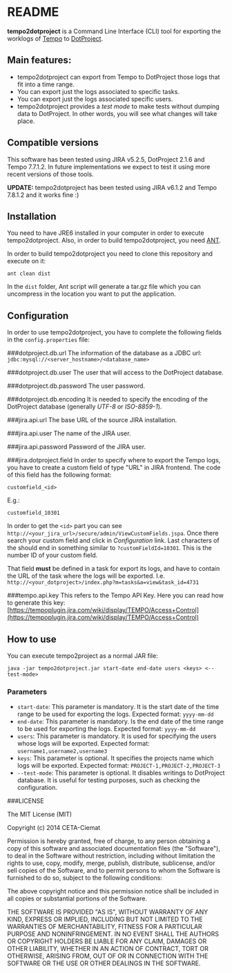 # README

**tempo2dotproject** is a Command Line Interface (CLI) tool for exporting the worklogs of [Tempo](http://www.tempoplugin.com/) to [DotProject](http://sourceforge.net/projects/dotproject/).

## Main features:
* tempo2dotproject can export from Tempo to DotProject those logs that fit into a time range.
* You can export just the logs associated to specific tasks.
* You can export just the logs associated specific users.
* tempo2dotproject provides a *test mode* to make tests without dumping data to DotProject. In other words, you will see what changes will take place.

## Compatible versions
This software has been tested using JIRA v5.2.5, DotProject 2.1.6 and Tempo 7.7.1.2. In future implementations we expect to test it using more recent versions of those tools.

**UPDATE:** tempo2dotproject has been tested using JIRA v6.1.2 and Tempo 7.8.1.2 and it works fine :)

## Installation
You need to have JRE6 installed in your computer in order to execute tempo2dotproject. Also, in order to build tempo2dotproject, you need [ANT](http://ant.apache.org/).

In order to build tempo2dotproject you need to clone this repository and execute on it:

``ant clean dist``

In the ``dist`` folder, Ant script will generate a tar.gz file which you can uncompress in the location you want to put the application.

## Configuration

In order to use tempo2dotproject, you have to complete the following fields in the ``config.properties`` file:

###dotproject.db.url
The information of the database as a JDBC url:
``jdbc:mysql://<server_hostname>/<database_name>``

###dotproject.db.user
The user that will access to the DotProject database. 

###dotproject.db.password
The user password.

###dotproject.db.encoding
It is needed to specify the encoding of the DotProject database (generally *UTF-8* or *ISO-8859-1*).

###jira.api.url
The base URL of the source JIRA installation.

###jira.api.user
The name of the JIRA user.

###jira.api.password
Password of the JIRA user.

###jira.dotproject.field
In order to specify where to export the Tempo logs, you have to create a custom field of  type "URL" in JIRA frontend. The code of this field has the following format:

``customfield_<id>``

E.g.:

`customfield_10301`

In order to get the `<id>` part you can see `http://<your_jira_url>/secure/admin/ViewCustomFields.jspa`. Once there search your custom field and click in *Configuration* link. Last characters of the should end in something similar to `?customFieldId=10301`. This is the number ID of your custom field.

That field **must** be defined in a task for export its logs, and have to contain the URL of the task where the logs will be exported. I.e. `http://<your_dotproject>/index.php?m=tasks&a=view&task_id=4731`


###tempo.api.key
This refers to the Tempo API Key. Here you can read how to generate this key: [https://tempoplugin.jira.com/wiki/display/TEMPO/Access+Control](https://tempoplugin.jira.com/wiki/display/TEMPO/Access+Control)

## How to use

You can execute tempo2project as a normal JAR file:

`java -jar tempo2dotproject.jar start-date end-date users <keys> <--test-mode>`

### Parameters

* `start-date`: This parameter is mandatory. It is the start date of the time range to be used for exporting the logs. Expected format: `yyyy-mm-dd`
* `end-date`: This parameter is mandatory. Is the end date of the time range to be used for exporting the logs. Expected format: `yyyy-mm-dd`
* `users`: This parameter is mandatory. It is used for specifying the users whose logs will be exported. Expected format: `username1,username2,username3`
* `keys`: This parameter is optional. It specifies the projects name which logs will be exported. Expected format: `PROJECT-1,PROJECT-2,PROJECT-3`
* `--test-mode`: This parameter is optional. It disables writings to DotProject database. It is useful for testing purposes, such as checking the configuration.

###LICENSE

The MIT License (MIT)

Copyright (c) 2014 CETA-Ciemat

Permission is hereby granted, free of charge, to any person obtaining a copy
of this software and associated documentation files (the "Software"), to deal
in the Software without restriction, including without limitation the rights
to use, copy, modify, merge, publish, distribute, sublicense, and/or sell
copies of the Software, and to permit persons to whom the Software is
furnished to do so, subject to the following conditions:

The above copyright notice and this permission notice shall be included in
all copies or substantial portions of the Software.

THE SOFTWARE IS PROVIDED "AS IS", WITHOUT WARRANTY OF ANY KIND, EXPRESS OR
IMPLIED, INCLUDING BUT NOT LIMITED TO THE WARRANTIES OF MERCHANTABILITY,
FITNESS FOR A PARTICULAR PURPOSE AND NONINFRINGEMENT. IN NO EVENT SHALL THE
AUTHORS OR COPYRIGHT HOLDERS BE LIABLE FOR ANY CLAIM, DAMAGES OR OTHER
LIABILITY, WHETHER IN AN ACTION OF CONTRACT, TORT OR OTHERWISE, ARISING FROM,
OUT OF OR IN CONNECTION WITH THE SOFTWARE OR THE USE OR OTHER DEALINGS IN
THE SOFTWARE.
